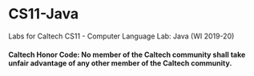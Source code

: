 # CS11-Java
Labs for Caltech CS11 - Computer Language Lab: Java (WI 2019-20)

#### Caltech Honor Code: No member of the Caltech community shall take unfair advantage of any other member of the Caltech community.
